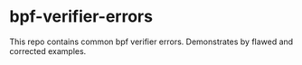 # bpf-verifier-errors

This repo contains common bpf verifier errors.
Demonstrates by flawed and corrected examples.